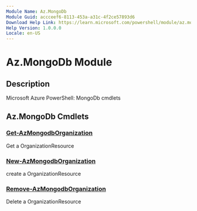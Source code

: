 ```yaml
---
Module Name: Az.MongoDb
Module Guid: accceef6-8113-453a-a31c-4f2ce57893d6
Download Help Link: https://learn.microsoft.com/powershell/module/az.mongodb
Help Version: 1.0.0.0
Locale: en-US
---
```


# Az.MongoDb Module
## Description
Microsoft Azure PowerShell: MongoDb cmdlets

## Az.MongoDb Cmdlets
### [Get-AzMongodbOrganization](Get-AzMongodbOrganization.md)
Get a OrganizationResource

### [New-AzMongodbOrganization](New-AzMongodbOrganization.md)
create a OrganizationResource

### [Remove-AzMongodbOrganization](Remove-AzMongodbOrganization.md)
Delete a OrganizationResource

